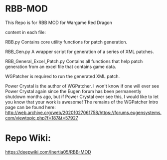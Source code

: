 # RBB-MOD
This Repo is for RBB MOD for Wargame Red Dragon

content in each file:

  RBB.py
    Contains core utility functions for patch generation.
    
  RBB_Gen.py
    A wrapper script for generation of a series of XML patches.
    
  RBB_General_Excel_Patch.py
    Contains all functions that help patch generation from an excel file that contains game data.

  WGPatcher is required to run the generated XML patch.
  
  Power Crystal is the author of WGPatcher. I won't know if one will ever see Power Crystal again since the Eugen forum has been permanently shutdown months ago, but if Power Crystal ever see this, I would like to let you know that your work is awesome!
  The remains of the WGPatcher Intro page can be found here: http://web.archive.org/web/20201027061758/https://forums.eugensystems.com/viewtopic.php?f=187&t=57927


# Repo Wiki:
https://deepwiki.com/Inertia05/RBB-MOD
